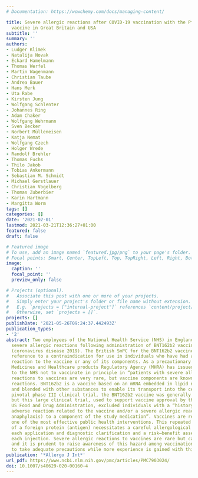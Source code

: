 ```yaml
---
# Documentation: https://wowchemy.com/docs/managing-content/

title: Severe allergic reactions after COVID-19 vaccination with the Pfizer/BioNTech
  vaccine in Great Britain and USA
subtitle: ''
summary: ''
authors:
- Ludger Klimek
- Natalija Novak
- Eckard Hamelmann
- Thomas Werfel
- Martin Wagenmann
- Christian Taube
- Andrea Bauer
- Hans Merk
- Uta Rabe
- Kirsten Jung
- Wolfgang Schlenter
- Johannes Ring
- Adam Chaker
- Wolfgang Wehrmann
- Sven Becker
- Norbert Mülleneisen
- Katja Nemat
- Wolfgang Czech
- Holger Wrede
- Randolf Brehler
- Thomas Fuchs
- Thilo Jakob
- Tobias Ankermann
- Sebastian M. Schmidt
- Michael Gerstlauer
- Christian Vogelberg
- Thomas Zuberbier
- Karin Hartmann
- Margitta Worm
tags: []
categories: []
date: '2021-02-01'
lastmod: 2021-03-21T12:36:27+01:00
featured: false
draft: false

# Featured image
# To use, add an image named `featured.jpg/png` to your page's folder.
# Focal points: Smart, Center, TopLeft, Top, TopRight, Left, Right, BottomLeft, Bottom, BottomRight.
image:
  caption: ''
  focal_point: ''
  preview_only: false

# Projects (optional).
#   Associate this post with one or more of your projects.
#   Simply enter your project's folder or file name without extension.
#   E.g. `projects = ["internal-project"]` references `content/project/deep-learning/index.md`.
#   Otherwise, set `projects = []`.
projects: []
publishDate: '2021-05-26T09:24:37.442493Z'
publication_types:
- '2'
abstract: Two employees of the National Health Service (NHS) in England developed
  severe allergic reactions following administration of BNT162b2 vaccine against COVID-19
  (coronavirus disease 2019). The British SmPC for the BNT162b2 vaccine already includes
  reference to a contraindication for use in individuals who have had an allergic
  reaction to the vaccine or any of its components. As a precautionary measure, the
  Medicines and Healthcare products Regulatory Agency (MHRA) has issued interim guidance
  to the NHS not to vaccinate in principle in “patients with severe allergies”. Allergic
  reactions to vaccines are very rare, but vaccine components are known to cause allergic
  reactions. BNT162b2 is a vaccine based on an mRNA embedded in lipid nanoparticles
  and blended with other substances to enable its transport into the cells. In the
  pivotal phase III clinical trial, the BNT162b2 vaccine was generally well tolerated,
  but this large clinical trial, used to support vaccine approval by the MHRA and
  US Food and Drug Administration, excluded individuals with a “history of a severe
  adverse reaction related to the vaccine and/or a severe allergic reaction (e.g.,
  anaphylaxis) to a component of the study medication”. Vaccines are recognized as
  one of the most effective public health interventions. This repeated administration
  of a foreign protein (antigen) necessitates a careful allergological history before
  each application and diagnostic clarification and a risk–benefit assessment before
  each injection. Severe allergic reactions to vaccines are rare but can be life-threatening,
  and it is prudent to raise awareness of this hazard among vaccination teams and
  to take adequate precautions while more experience is gained with this new vaccine.
publication: '*Allergo J Int*'
url_pdf: https://www.ncbi.nlm.nih.gov/pmc/articles/PMC7903024/
doi: 10.1007/s40629-020-00160-4
---
```

